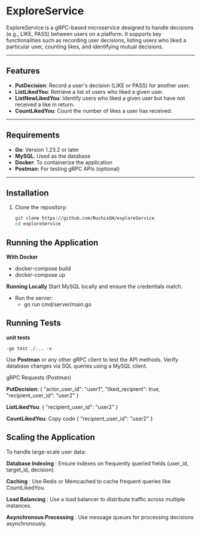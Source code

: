 # ExploreService

ExploreService is a gRPC-based microservice designed to handle decisions (e.g., LIKE, PASS) between users on a platform. It supports key functionalities such as recording user decisions, listing users who liked a particular user, counting likes, and identifying mutual decisions.

---

## Features

- **PutDecision**: Record a user's decision (LIKE or PASS) for another user.
- **ListLikedYou**: Retrieve a list of users who liked a given user.
- **ListNewLikedYou**: Identify users who liked a given user but have not received a like in return.
- **CountLikedYou**: Count the number of likes a user has received.

---

## Requirements

- **Go**: Version 1.23.2 or later
- **MySQL**: Used as the database
- **Docker**: To containerize the application
- **Postman**: For testing gRPC APIs (optional)

---

## Installation

1. Clone the repository:

   ```bash
   git clone https://github.com/RuchisGH/exploreService
   cd exploreService

## Running the Application
   **With Docker**
   - docker-compose build
   - docker-compose up
   
   **Running Locally**
   Start MySQL locally and ensure the credentials match.
   - Run the server: 
      - go run cmd/server/main.go
        
## Running Tests
**unit tests**

    -go test ./... -v

   Use **Postman** or any other gRPC client to test the API methods.
   Verify database changes via SQL queries using a MySQL client.

   gRPC Requests (Postman)
   
   **PutDecision**:
   {
    "actor_user_id": "user1",
    "liked_recipient": true,
    "recipient_user_id": "user2"
   }

   **ListLikedYou**:
   {
      "recipient_user_id": "user2"
   }

   **CountLikedYou**:
   Copy code
   {
    "recipient_user_id": "user2"
   }

##  Scaling the Application
To handle large-scale user data:

**Database Indexing** : Ensure indexes on frequently queried fields (user_id, target_id, decision).

**Caching** : Use Redis or Memcached to cache frequent queries like CountLikedYou.

**Load Balancing** : Use a load balancer to distribute traffic across multiple instances.

**Asynchronous Processing** : Use message queues for processing decisions asynchronously.
